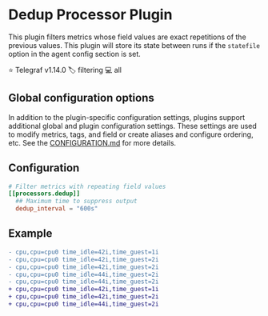 # Dedup Processor Plugin

This plugin filters metrics whose field values are exact repetitions of the
previous values. This plugin will store its state between runs if the
`statefile` option in the agent config section is set.

⭐ Telegraf v1.14.0
🏷️ filtering
💻 all

## Global configuration options <!-- @/docs/includes/plugin_config.md -->

In addition to the plugin-specific configuration settings, plugins support
additional global and plugin configuration settings. These settings are used to
modify metrics, tags, and field or create aliases and configure ordering, etc.
See the [CONFIGURATION.md][CONFIGURATION.md] for more details.

[CONFIGURATION.md]: ../../../docs/CONFIGURATION.md#plugins

## Configuration

```toml @sample.conf
# Filter metrics with repeating field values
[[processors.dedup]]
  ## Maximum time to suppress output
  dedup_interval = "600s"
```

## Example

```diff
- cpu,cpu=cpu0 time_idle=42i,time_guest=1i
- cpu,cpu=cpu0 time_idle=42i,time_guest=2i
- cpu,cpu=cpu0 time_idle=42i,time_guest=2i
- cpu,cpu=cpu0 time_idle=44i,time_guest=2i
- cpu,cpu=cpu0 time_idle=44i,time_guest=2i
+ cpu,cpu=cpu0 time_idle=42i,time_guest=1i
+ cpu,cpu=cpu0 time_idle=42i,time_guest=2i
+ cpu,cpu=cpu0 time_idle=44i,time_guest=2i
```
